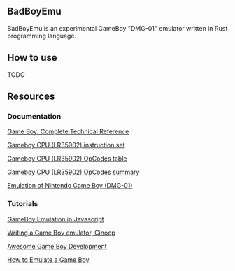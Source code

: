 ## BadBoyEmu

BadBoyEmu is an experimental GameBoy "DMG-01" emulator written in Rust programming language.

## How to use

TODO

## Resources
### Documentation
[Game Boy: Complete Technical Reference](https://gekkio.fi/files/gb-docs/gbctr.pdf)

[Gameboy CPU (LR35902) instruction set](http://pastraiser.com/cpu/gameboy/gameboy_opcodes.html)

[Gameboy CPU (LR35902) OpCodes table](https://gbdev.github.io/gb-opcodes/optables/)

[Gameboy CPU (LR35902) OpCodes summary](http://www.devrs.com/gb/files/opcodes.html)

[Emulation of Nintendo Game Boy (DMG-01)](https://github.com/Baekalfen/PyBoy/blob/master/PyBoy.pdf)


### Tutorials
[GameBoy Emulation in Javascript](http://imrannazar.com/GameBoy-Emulation-in-JavaScript:-Memory)

[Writing a Game Boy emulator, Cinoop](https://cturt.github.io/cinoop.html)

[Awesome Game Boy Development](https://github.com/gbdev/awesome-gbdev#emulator-development)

[How to Emulate a Game Boy](http://blog.ryanlevick.com/DMG-01/public/book/introduction.html)
